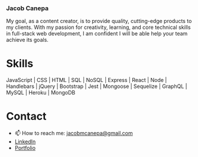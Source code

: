 ### Jacob Canepa
My goal, as a content creator, is to provide quality, cutting-edge products to my clients. With my passion for creativity, learning, and core technical skills in full-stack web development, I am confident I will be able help your team achieve its goals.

# Skills
JavaScript | CSS | HTML | SQL | NoSQL | Express | React | Node | Handlebars | jQuery | Bootstrap | Jest | Mongoose | Sequelize | GraphQL | MySQL | Heroku | MongoDB

# Contact
- 📫 How to reach me: jacobmcanepa@gmail.com
- [LinkedIn](https://www.linkedin.com/in/jacob-canepa-568740198/)
- [Portfolio](https://jacobmcanepa.github.io/jacobmcanepa/)
